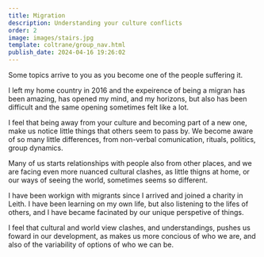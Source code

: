 ```yaml
---
title: Migration
description: Understanding your culture conflicts
order: 2
image: images/stairs.jpg
template: coltrane/group_nav.html
publish_date: 2024-04-16 19:26:02
---
```

Some topics arrive to you as you become one of the people suffering it. 

I left my home country in 2016 and the expeirence of being a migran has been amazing, has opened my mind, and my horizons, but also has been difficult and  the same opening sometimes felt like a lot. 

I feel that being away from your culture and becoming part of a new one, make us notice little things that others seem to pass by. We become aware of so many little differences, from non-verbal comunication, rituals,  politics, group dynamics.

Many of us starts relationships with people also from other places, and we are facing even more nuanced cultural clashes, as little thigns at home, or our ways of seeing the world, sometimes seems so different. 

I have been workign with migrants since I arrived and joined a charity in Leith. I have been learning on my own life, but also listening to the lifes of others, and I have became facinated by our unique perspetive of things.

I feel that cultural and world view clashes, and understandings, pushes us foward in our development, as makes us more concious of who we are, and also of the variability of options of who we can be.